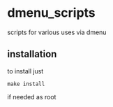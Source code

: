 dmenu_scripts
============

scripts for various uses via dmenu

installation
------------

to install just

    make install

if needed as root


